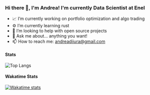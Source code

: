 ### Hi there 👋, I'm Andrea! I'm currently Data Scientist at Enel

- 📈 I’m currently working on portfolio optimization and algo trading
- ⚙️ I’m currently learning rust
- 🤔 I’m looking to help with open source projects
- 💬 Ask me about... anything you want!
- 📫 How to reach me: andreadiiura@gmail.com

#### Stats
![Top Langs](https://github-readme-stats.vercel.app/api/top-langs/?username=agdiiura&theme=onedark&hide=html&layout=compact&langs_count=6&count_private=true)

#### Wakatime Stats

[![Wakatime stats](https://github-readme-stats.vercel.app/api/wakatime?username=agdiiura&layout=compact&theme=algolia)](https://github.com/agdiiura/agdiiura/edit/master/README.md)

